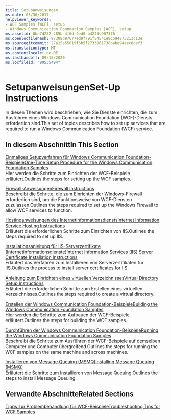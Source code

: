 ```yaml
---
title: Setupanweisungen
ms.date: 03/30/2017
helpviewer_keywords:
- WCF Samples [WCF], setup
- Windows Communication Foundation Samples [WCF], setup
ms.assetid: 0be7d232-485b-4f6d-9ed0-b4243c907376
ms.openlocfilehash: 97308d97677ed9f791f54541e8c594873213c13e
ms.sourcegitcommit: 27a15a55019f6b5f2733961738babe94aec0def3
ms.translationtype: MT
ms.contentlocale: de-DE
ms.lasthandoff: 09/15/2020
ms.locfileid: "90535494"
---
```

# <a name="set-up-instructions"></a><span data-ttu-id="bf818-102">Setupanweisungen</span><span class="sxs-lookup"><span data-stu-id="bf818-102">Set-Up Instructions</span></span>
<span data-ttu-id="bf818-103">In diesen Themen wird beschrieben, wie Sie Dienste einrichten, die zum Ausführen eines Windows Communication Foundation (WCF)-Diensts erforderlich sind.</span><span class="sxs-lookup"><span data-stu-id="bf818-103">This set of topics describes how to set up services that are required to run a Windows Communication Foundation (WCF) service.</span></span>  
  
## <a name="in-this-section"></a><span data-ttu-id="bf818-104">In diesem Abschnitt</span><span class="sxs-lookup"><span data-stu-id="bf818-104">In This Section</span></span>  
 [<span data-ttu-id="bf818-105">Einmaliges Setupverfahren für Windows Communication Foundation-Beispiele</span><span class="sxs-lookup"><span data-stu-id="bf818-105">One-Time Setup Procedure for the Windows Communication Foundation Samples</span></span>](one-time-setup-procedure-for-the-wcf-samples.md)  
 <span data-ttu-id="bf818-106">Hier werden die Schritte zum Einrichten der WCF-Beispiele erläutert.</span><span class="sxs-lookup"><span data-stu-id="bf818-106">Outlines the steps for setting up the WCF samples.</span></span>  
  
 [<span data-ttu-id="bf818-107">Firewall-Anweisungen</span><span class="sxs-lookup"><span data-stu-id="bf818-107">Firewall Instructions</span></span>](firewall-instructions.md)  
 <span data-ttu-id="bf818-108">Beschreibt die Schritte, die zum Einrichten der Windows-Firewall erforderlich sind, um die Funktionsweise von WCF-Diensten zuzulassen.</span><span class="sxs-lookup"><span data-stu-id="bf818-108">Outlines the steps required to set up the Windows Firewall to allow WCF services to function.</span></span>  
  
 [<span data-ttu-id="bf818-109">Hostinganweisungen des Internetinformationsdiensts</span><span class="sxs-lookup"><span data-stu-id="bf818-109">Internet Information Service Hosting Instructions</span></span>](internet-information-service-hosting-instructions.md)  
 <span data-ttu-id="bf818-110">Erläutert die erforderlichen Schritte zum Einrichten von IIS.</span><span class="sxs-lookup"><span data-stu-id="bf818-110">Outlines the steps required to set up IIS.</span></span>  
  
 [<span data-ttu-id="bf818-111">Installationsanleitung für IIS-Serverzertifikate (Internetinformationsdienste)</span><span class="sxs-lookup"><span data-stu-id="bf818-111">Internet Information Services (IIS) Server Certificate Installation Instructions</span></span>](iis-server-certificate-installation-instructions.md)  
 <span data-ttu-id="bf818-112">Erläutert das Verfahren zum Installieren von Serverzertifikaten für IIS.</span><span class="sxs-lookup"><span data-stu-id="bf818-112">Outlines the process to install server certificates for IIS.</span></span>  
  
 [<span data-ttu-id="bf818-113">Anleitung zum Einrichten eines virtuellen Verzeichnisses</span><span class="sxs-lookup"><span data-stu-id="bf818-113">Virtual Directory Setup Instructions</span></span>](virtual-directory-setup-instructions.md)  
 <span data-ttu-id="bf818-114">Erläutert die erforderlichen Schritte zum Erstellen eines virtuellen Verzeichnisses.</span><span class="sxs-lookup"><span data-stu-id="bf818-114">Outlines the steps required to create a virtual directory.</span></span>  
  
 [<span data-ttu-id="bf818-115">Erstellen der Windows Communication Foundation-Beispiele</span><span class="sxs-lookup"><span data-stu-id="bf818-115">Building the Windows Communication Foundation Samples</span></span>](building-the-samples.md)  
 <span data-ttu-id="bf818-116">Hier werden die Schritte zum Aufbauen der WCF-Beispiele erläutert.</span><span class="sxs-lookup"><span data-stu-id="bf818-116">Outlines the steps for building the WCF samples.</span></span>  
  
 [<span data-ttu-id="bf818-117">Durchführen der Windows Communication Foundation-Beispiele</span><span class="sxs-lookup"><span data-stu-id="bf818-117">Running the Windows Communication Foundation Samples</span></span>](running-the-samples.md)  
 <span data-ttu-id="bf818-118">Beschreibt die Schritte zum Ausführen der WCF-Beispiele auf demselben Computer und Computer übergreifend.</span><span class="sxs-lookup"><span data-stu-id="bf818-118">Outlines the steps for running the WCF samples on the same machine and across machines.</span></span>  
  
 [<span data-ttu-id="bf818-119">Installieren von Message Queuing (MSMQ)</span><span class="sxs-lookup"><span data-stu-id="bf818-119">Installing Message Queuing (MSMQ)</span></span>](installing-message-queuing-msmq.md)  
 <span data-ttu-id="bf818-120">Erläutert die Schritte zum Installieren von Message Queuing.</span><span class="sxs-lookup"><span data-stu-id="bf818-120">Outlines the steps to install Message Queuing.</span></span>  
  
## <a name="related-sections"></a><span data-ttu-id="bf818-121">Verwandte Abschnitte</span><span class="sxs-lookup"><span data-stu-id="bf818-121">Related Sections</span></span>  
 <span data-ttu-id="bf818-122">[Tipps zur Problembehandlung für WCF-Beispiele](/previous-versions/dotnet/netframework-3.5/ms751511(v=vs.90))</span><span class="sxs-lookup"><span data-stu-id="bf818-122">[Troubleshooting Tips for WCF Samples](/previous-versions/dotnet/netframework-3.5/ms751511(v=vs.90))</span></span>
